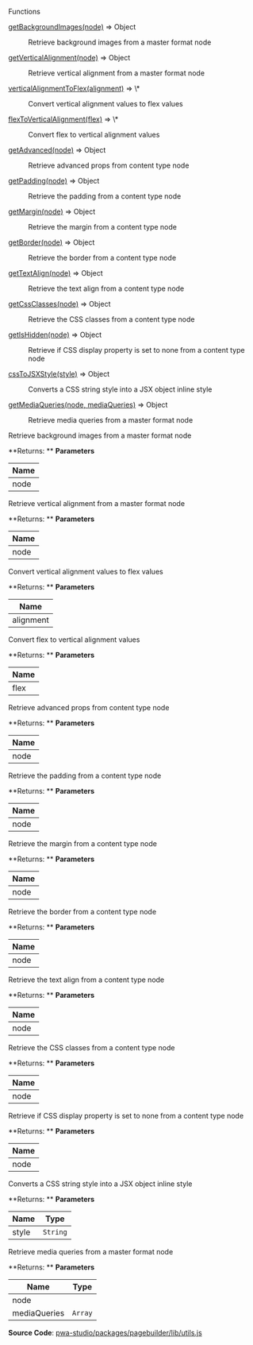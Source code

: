 
Functions

<dl>
<dt><a href="#getBackgroundImages">getBackgroundImages(node)</a> ⇒ <inlineCode>Object</inlineCode></dt>
<dd>

Retrieve background images from a master format node

</dd>
<dt><a href="#getVerticalAlignment">getVerticalAlignment(node)</a> ⇒ <inlineCode>Object</inlineCode></dt>
<dd>

Retrieve vertical alignment from a master format node

</dd>
<dt><a href="#verticalAlignmentToFlex">verticalAlignmentToFlex(alignment)</a> ⇒ <inlineCode>\*</inlineCode></dt>
<dd>

Convert vertical alignment values to flex values

</dd>
<dt><a href="#flexToVerticalAlignment">flexToVerticalAlignment(flex)</a> ⇒ <inlineCode>\*</inlineCode></dt>
<dd>

Convert flex to vertical alignment values

</dd>
<dt><a href="#getAdvanced">getAdvanced(node)</a> ⇒ <inlineCode>Object</inlineCode></dt>
<dd>

Retrieve advanced props from content type node

</dd>
<dt><a href="#getPadding">getPadding(node)</a> ⇒ <inlineCode>Object</inlineCode></dt>
<dd>

Retrieve the padding from a content type node

</dd>
<dt><a href="#getMargin">getMargin(node)</a> ⇒ <inlineCode>Object</inlineCode></dt>
<dd>

Retrieve the margin from a content type node

</dd>
<dt><a href="#getBorder">getBorder(node)</a> ⇒ <inlineCode>Object</inlineCode></dt>
<dd>

Retrieve the border from a content type node

</dd>
<dt><a href="#getTextAlign">getTextAlign(node)</a> ⇒ <inlineCode>Object</inlineCode></dt>
<dd>

Retrieve the text align from a content type node

</dd>
<dt><a href="#getCssClasses">getCssClasses(node)</a> ⇒ <inlineCode>Object</inlineCode></dt>
<dd>

Retrieve the CSS classes from a content type node

</dd>
<dt><a href="#getIsHidden">getIsHidden(node)</a> ⇒ <inlineCode>Object</inlineCode></dt>
<dd>

Retrieve if CSS display property is set to none from a content type node

</dd>
<dt><a href="#cssToJSXStyle">cssToJSXStyle(style)</a> ⇒ <inlineCode>Object</inlineCode></dt>
<dd>

Converts a CSS string style into a JSX object inline style

</dd>
<dt><a href="#getMediaQueries">getMediaQueries(node, mediaQueries)</a> ⇒ <inlineCode>Object</inlineCode></dt>
<dd>

Retrieve media queries from a master format node

</dd>
</dl>


Retrieve background images from a master format node

**Returns: **
**Parameters**

| Name |
| --- |
| node | 


Retrieve vertical alignment from a master format node

**Returns: **
**Parameters**

| Name |
| --- |
| node | 


Convert vertical alignment values to flex values

**Returns: **
**Parameters**

| Name |
| --- |
| alignment | 


Convert flex to vertical alignment values

**Returns: **
**Parameters**

| Name |
| --- |
| flex | 


Retrieve advanced props from content type node

**Returns: **
**Parameters**

| Name |
| --- |
| node | 


Retrieve the padding from a content type node

**Returns: **
**Parameters**

| Name |
| --- |
| node | 


Retrieve the margin from a content type node

**Returns: **
**Parameters**

| Name |
| --- |
| node | 


Retrieve the border from a content type node

**Returns: **
**Parameters**

| Name |
| --- |
| node | 


Retrieve the text align from a content type node

**Returns: **
**Parameters**

| Name |
| --- |
| node | 


Retrieve the CSS classes from a content type node

**Returns: **
**Parameters**

| Name |
| --- |
| node | 


Retrieve if CSS display property is set to none from a content type node

**Returns: **
**Parameters**

| Name |
| --- |
| node | 


Converts a CSS string style into a JSX object inline style

**Returns: **
**Parameters**

| Name | Type |
| --- | --- |
| style | `String` | 


Retrieve media queries from a master format node

**Returns: **
**Parameters**

| Name | Type |
| --- | --- |
| node |  | 
| mediaQueries | `Array` | 



**Source Code**: [pwa-studio/packages/pagebuilder/lib/utils.js](https://github.com/magento/pwa-studio/blob/develop/packages/pagebuilder/lib/utils.js)